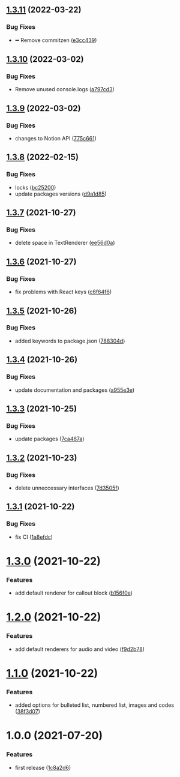 ## [1.3.11](https://github.com/piotrzaborow/notion-blocks-react-renderer/compare/v1.3.10...v1.3.11) (2022-03-22)


### Bug Fixes

* :heavy_minus_sign: Remove commitzen ([e3cc439](https://github.com/piotrzaborow/notion-blocks-react-renderer/commit/e3cc4395e9aadc6f5ee4432c0987a9993e0ad282))

## [1.3.10](https://github.com/piotrzaborow/notion-blocks-react-renderer/compare/v1.3.9...v1.3.10) (2022-03-02)


### Bug Fixes

* Remove unused console.logs ([a797cd3](https://github.com/piotrzaborow/notion-blocks-react-renderer/commit/a797cd321daedb8692388d0dd3efa43cbe7ea45a))

## [1.3.9](https://github.com/piotrzaborow/notion-blocks-react-renderer/compare/v1.3.8...v1.3.9) (2022-03-02)


### Bug Fixes

* changes to Notion API ([775c661](https://github.com/piotrzaborow/notion-blocks-react-renderer/commit/775c661430dd1247ed1793400784e9f33554a30c))

## [1.3.8](https://github.com/piotrzaborow/notion-blocks-react-renderer/compare/v1.3.7...v1.3.8) (2022-02-15)


### Bug Fixes

* locks ([bc25200](https://github.com/piotrzaborow/notion-blocks-react-renderer/commit/bc252007a67a76c51c404eeed15e0c477ff55565))
* update packages versions ([d9a1d85](https://github.com/piotrzaborow/notion-blocks-react-renderer/commit/d9a1d853284cd168d10583a2641a4c2b1df835cf))

## [1.3.7](https://github.com/piotrzaborow/notion-blocks-react-renderer/compare/v1.3.6...v1.3.7) (2021-10-27)


### Bug Fixes

* delete space in TextRenderer ([ee56d0a](https://github.com/piotrzaborow/notion-blocks-react-renderer/commit/ee56d0afd7d4ef0eea062d8f6a0a89f694b72383))

## [1.3.6](https://github.com/piotrzaborow/notion-blocks-react-renderer/compare/v1.3.5...v1.3.6) (2021-10-27)


### Bug Fixes

* fix problems with React keys ([c6f64f6](https://github.com/piotrzaborow/notion-blocks-react-renderer/commit/c6f64f6034b2b656cb51abc48d3baa1db20153a6))

## [1.3.5](https://github.com/piotrzaborow/notion-blocks-react-renderer/compare/v1.3.4...v1.3.5) (2021-10-26)


### Bug Fixes

* added keywords to package.json ([788304d](https://github.com/piotrzaborow/notion-blocks-react-renderer/commit/788304dcd30eb4c24f6fbec26f7b49944bf17363))

## [1.3.4](https://github.com/piotrzaborow/notion-blocks-react-renderer/compare/v1.3.3...v1.3.4) (2021-10-26)


### Bug Fixes

* update documentation and packages ([a955e3e](https://github.com/piotrzaborow/notion-blocks-react-renderer/commit/a955e3efb9dcdeea4a8790a7b6057b5947ae2626))

## [1.3.3](https://github.com/piotrzaborow/notion-react-renderer/compare/v1.3.2...v1.3.3) (2021-10-25)


### Bug Fixes

* update packages ([7ca487a](https://github.com/piotrzaborow/notion-react-renderer/commit/7ca487a5be61a23f262b806a16830785df6d83cd))

## [1.3.2](https://github.com/piotrzaborow/notion-react-renderer/compare/v1.3.1...v1.3.2) (2021-10-23)


### Bug Fixes

* delete unneccessary interfaces ([7d3505f](https://github.com/piotrzaborow/notion-react-renderer/commit/7d3505f47bceea4adcff096a160775fbd75be2bd))

## [1.3.1](https://github.com/piotrzaborow/notion-react-renderer/compare/v1.3.0...v1.3.1) (2021-10-22)


### Bug Fixes

* fix CI ([1a8efdc](https://github.com/piotrzaborow/notion-react-renderer/commit/1a8efdc84419363fa979a84cf6a830589df18f3b))

# [1.3.0](https://github.com/piotrzaborow/notion-react-renderer/compare/v1.2.0...v1.3.0) (2021-10-22)


### Features

* add default renderer for callout block ([b156f0e](https://github.com/piotrzaborow/notion-react-renderer/commit/b156f0e03fbb404845cfe7ed1b89b485f9d031b4))

# [1.2.0](https://github.com/piotrzaborow/notion-react-renderer/compare/v1.1.0...v1.2.0) (2021-10-22)


### Features

* add default renderers for audio and video ([f9d2b78](https://github.com/piotrzaborow/notion-react-renderer/commit/f9d2b78a0f5ce7afdd80ac2d597643ce0ca924ff))

# [1.1.0](https://github.com/piotrzaborow/notion-react-renderer/compare/v1.0.0...v1.1.0) (2021-10-22)


### Features

* added options for bulleted list, numbered list, images and codes ([38f3d07](https://github.com/piotrzaborow/notion-react-renderer/commit/38f3d07d7c4a375b64ea72ec13ac67073e719565))

# 1.0.0 (2021-07-20)


### Features

* first release ([1c8a2d6](https://github.com/piotrzaborow/notion-react-renderer/commit/1c8a2d6825470558f2f7bdd708e0252e77a4daed))
